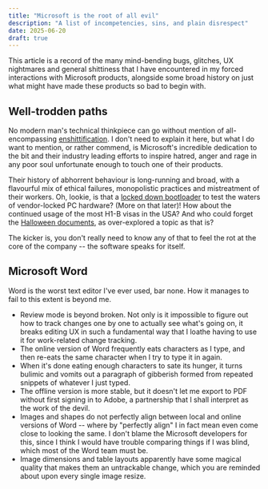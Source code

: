 ```yaml
---
title: "Microsoft is the root of all evil"
description: "A list of incompetencies, sins, and plain disrespect"
date: 2025-06-20
draft: true
---
```


This article is a record of the many mind-bending bugs, glitches, UX nightmares and general shittiness
that I have encountered in my forced interactions with Microsoft products, alongside some broad history on
just what might have made these products so bad to begin with.

## Well-trodden paths
No modern man's technical thinkpiece can go without mention of all-encompassing [enshittification](https://www.abc.net.au/news/2024-11-26/macquarie-dictionary-word-of-the-year-2024/104648884).
I don't need to explain it here, but what I do want to mention, or rather commend, is Microsoft's incredible
dedication to the bit and their industry leading efforts to inspire hatred, anger and rage in any poor soul
unfortunate enough to touch one of their products.

Their history of abhorrent behaviour is long-running and broad, with a flavourful mix of ethical failures,
monopolistic practices and mistreatment of their workers. Oh, lookie, is that a
[locked down bootloader](https://web.archive.org/web/20120725002533/http://www.wired.com/wiredenterprise/2011/09/windows-8-secure-boot-sparks-linux-furor-and-a-microsoft-response)
to test the waters of vendor-locked PC hardware? (More on that later)! How about the continued usage of the most
H1-B visas in the USA? And who could forget the [Halloween documents](https://en.wikipedia.org/wiki/Halloween_documents),
as over-explored a topic as that is?

The kicker is, you don't really need to know any of that to feel the rot at the core of the company -- the
software speaks for itself.

## Microsoft Word
Word is the worst text editor I've ever used, bar none. How it manages to fail to this extent is beyond me.
- Review mode is beyond broken. Not only is it impossible to figure out how to track changes one by one to
actually see what's going on, it breaks editing UX in such a fundamental way that I loathe having to use it
for work-related change tracking.
- The online version of Word frequently eats characters as I type, and then re-eats the same character when
I try to type it in again.
- When it's done eating enough characters to sate its hunger, it turns bulimic and vomits out a paragraph
of gibberish formed from repeated snippets of whatever I just typed.
- The offline version is more stable, but it doesn't let me export to PDF without first signing in to Adobe,
a partnership that I shall interpret as the work of the devil.
- Images and shapes do not perfectly align between local and online versions of Word -- where by "perfectly
align" I in fact mean even come close to looking the same. I don't blame the Microsoft developers for this,
since I think I would have trouble comparing things if I was blind, which most of the Word team must be.
- Image dimensions and table layouts apparently have some magical quality that makes them an untrackable
change, which you are reminded about upon every single image resize.
